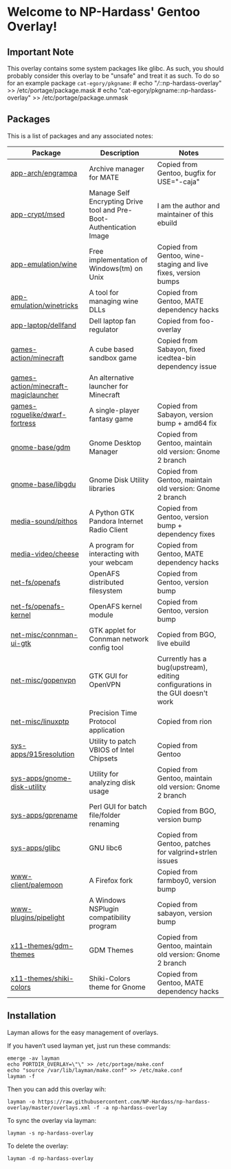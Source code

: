 Welcome to NP-Hardass' Gentoo Overlay!
======================================

Important Note
--------------
This overlay contains some system packages like glibc.  As such, you should
probably consider this overlay to be "unsafe" and treat it as such.
To do so for an example package `cat-egory/pkgname`:
	# echo "*/*::np-hardass-overlay" >> /etc/portage/package.mask
	# echo "cat-egory/pkgname::np-hardass-overlay" >> /etc/portage/package.unmask

Packages
--------

This is a list of packages and any associated notes:

| Package									| Description								| Notes										|
| ----------------------------------------------------------------------------- | --------------------------------------------------------------------- | ----------------------------------------------------------------------------- |
| [app-arch/engrampa](app-arch/engrampa)					| Archive manager for MATE						| Copied from Gentoo, bugfix for USE="-caja"					|
| [app-crypt/msed](app-crypt/msed)						| Manage Self Encrypting Drive tool and Pre-Boot-Authentication Image	| I am the author and maintainer of this ebuild					|
| [app-emulation/wine](app-emulation/wine)					| Free implementation of Windows(tm) on Unix				| Copied from Gentoo, wine-staging and live fixes, version bumps		|
| [app-emulation/winetricks](app-emulation/winetricks)				| A tool for managing wine DLLs						| Copied from Gentoo, MATE dependency hacks					|
| [app-laptop/dellfand](app-laptop/dellfand)					| Dell laptop fan regulator						| Copied from foo-overlay							|
| [games-action/minecraft](games-action/minecraft)				| A cube based sandbox game						| Copied from Sabayon, fixed icedtea-bin dependency issue			|
| [games-action/minecraft-magiclauncher](games-action/minecraft-magiclauncher)	| An alternative launcher for Minecraft					|      										|
| [games-roguelike/dwarf-fortress](games-roguelike/dwarf-fortress)		| A single-player fantasy game						| Copied from Sabayon, version bump + amd64 fix					|
| [gnome-base/gdm](gnome-base/gdm)						| Gnome Desktop Manager							| Copied from Gentoo, maintain old version: Gnome 2 branch			|
| [gnome-base/libgdu](gnome-base/libgdu)					| Gnome Disk Utility libraries						| Copied from Gentoo, maintain old version: Gnome 2 branch			|
| [media-sound/pithos](media-sound/pithos)					| A Python GTK Pandora Internet Radio Client				| Copied from Gentoo, version bump + dependency fixes				|
| [media-video/cheese](media-video/cheese)					| A program for interacting with your webcam				| Copied from Gentoo, MATE dependency hacks					|
| [net-fs/openafs](net-fs/openafs)						| OpenAFS distributed filesystem					| Copied from Gentoo, version bump						|
| [net-fs/openafs-kernel](net-fs/openafs-kernel)				| OpenAFS kernel module							| Copied from Gentoo, version bump						|
| [net-misc/connman-ui-gtk](net-misc/connman-ui-gtk)				| GTK applet for Connman network config tool				| Copied from BGO, live ebuild							|
| [net-misc/gopenvpn](net-misc/gopenvpn)					| GTK GUI for OpenVPN							| Currently has a bug(upstream), editing configurations in the GUI doesn't work	|
| [net-misc/linuxptp](net-misc/linuxptp)					| Precision Time Protocol application					| Copied from rion								|
| [sys-apps/915resolution](sys-apps/915resolution)				| Utility to patch VBIOS of Intel Chipsets				| Copied from Gentoo								|
| [sys-apps/gnome-disk-utility](sys-apps/gnome-disk-utility)			| Utility for analyzing disk usage					| Copied from Gentoo, maintain old version: Gnome 2 branch			|
| [sys-apps/gprename](sys-apps/gprename)					| Perl GUI for batch file/folder renaming				| Copied from BGO, version bump							|
| [sys-apps/glibc](sys-apps-glibc)						| GNU libc6								| Copied from Gentoo, patches for valgrind+strlen issues			|
| [www-client/palemoon](www-client/palemoon)					| A Firefox fork							| Copied from farmboy0, version bump						|
| [www-plugins/pipelight](www-plugins/pipelight)				| A Windows NSPlugin compatibility program				| Copied from sabayon, version bump						|
| [x11-themes/gdm-themes](x11-themes/gdm-themes)				| GDM Themes								| Copied from Gentoo, maintain old version: Gnome 2 branch			|
| [x11-themes/shiki-colors](x11-themes/shiki-colors)				| Shiki-Colors theme for Gnome						| Copied from Gentoo, MATE dependency hacks					|

Installation
------------

Layman allows for the easy management of overlays.

If you haven’t used layman yet, just run these commands:

	emerge -av layman
	echo PORTDIR_OVERLAY=\"\" >> /etc/portage/make.conf
	echo "source /var/lib/layman/make.conf" >> /etc/make.conf
	layman -f


Then you can add this overlay wih:

	layman -o https://raw.githubusercontent.com/NP-Hardass/np-hardass-overlay/master/overlays.xml -f -a np-hardass-overlay

To sync the overlay via layman:

	layman -s np-hardass-overlay

To delete the overlay:

	layman -d np-hardass-overlay
